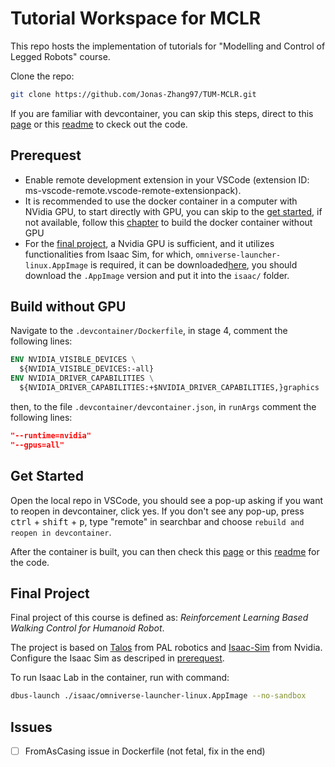 # Tutorial Workspace for MCLR

This repo hosts the implementation of tutorials for "Modelling and Control of Legged Robots" course.

Clone the repo:

```bash
git clone https://github.com/Jonas-Zhang97/TUM-MCLR.git
```

If you are familiar with devcontainer, you can skip this steps, direct to this [page](https://github.com/Jonas-Zhang97/TUM-MCLR/tree/master/mclr_ws/src) or this [readme](./mclr_ws/src/Readme.md) to ckeck out the code.

## Prerequest

- Enable remote development extension in your VSCode (extension ID: ms-vscode-remote.vscode-remote-extensionpack).
- It is recommended to use the docker container in a computer with NVidia GPU, to start directly with GPU, you can skip to the [get started](#get-started), if not available, follow this [chapter](#build-without-gpu) to build the docker container without GPU
- For the [final project](#final-project), a Nvidia GPU is sufficient, and it utilizes functionalities from Isaac Sim, for which, `omniverse-launcher-linux.AppImage` is required, it can be downloaded[here](https://www.nvidia.com/en-us/omniverse/download/), you should download the `.AppImage` version and put it into the `isaac/` folder.

## Build without GPU

Navigate to the `.devcontainer/Dockerfile`, in stage 4, comment the following lines:

```dockerfile
ENV NVIDIA_VISIBLE_DEVICES \
  ${NVIDIA_VISIBLE_DEVICES:-all}
ENV NVIDIA_DRIVER_CAPABILITIES \
  ${NVIDIA_DRIVER_CAPABILITIES:+$NVIDIA_DRIVER_CAPABILITIES,}graphics
```

then, to the file `.devcontainer/devcontainer.json`, in `runArgs` comment the following lines:

```json
"--runtime=nvidia"
"--gpus=all"
```

## Get Started

Open the local repo in VSCode, you should see a pop-up asking if you want to reopen in devcontainer, click yes. If you don't see any pop-up, press <kbd>ctrl</kbd> + <kbd>shift</kbd> + <kbd>p</kbd>, type "remote" in searchbar and choose `rebuild and reopen in devcontainer`.

After the container is built, you can then check this [page](https://github.com/Jonas-Zhang97/TUM-MCLR/tree/master/mclr_ws/src) or this [readme](./mclr_ws/src/Readme.md) for the code.

## Final Project

Final project of this course is defined as: *Reinforcement Learning Based Walking Control for Humanoid Robot*.

The project is based on [Talos](https://pal-robotics.com/robots/talos/) from PAL robotics and [Isaac-Sim](https://developer.nvidia.com/isaac/sim) from Nvidia. Configure the Isaac Sim as descriped in [prerequest](#prerequest).

To run Isaac Lab in the container, run with command:

```bash
dbus-launch ./isaac/omniverse-launcher-linux.AppImage --no-sandbox
```

## Issues

- [ ] FromAsCasing issue in Dockerfile (not fetal, fix in the end)